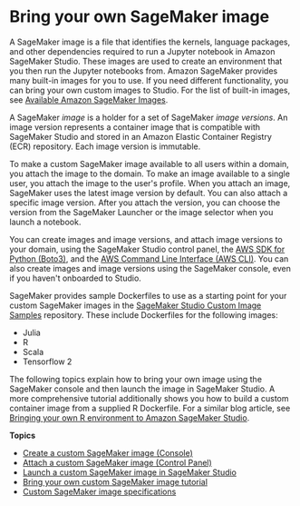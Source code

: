 # Bring your own SageMaker image<a name="studio-byoi"></a>

A SageMaker image is a file that identifies the kernels, language packages, and other dependencies required to run a Jupyter notebook in Amazon SageMaker Studio\. These images are used to create an environment that you then run the Jupyter notebooks from\. Amazon SageMaker provides many built\-in images for you to use\. If you need different functionality, you can bring your own custom images to Studio\. For the list of built\-in images, see [Available Amazon SageMaker Images](notebooks-available-images.md)\.

A SageMaker *image* is a holder for a set of SageMaker *image versions*\. An image version represents a container image that is compatible with SageMaker Studio and stored in an Amazon Elastic Container Registry \(ECR\) repository\. Each image version is immutable\.

To make a custom SageMaker image available to all users within a domain, you attach the image to the domain\. To make an image available to a single user, you attach the image to the user's profile\. When you attach an image, SageMaker uses the latest image version by default\. You can also attach a specific image version\. After you attach the version, you can choose the version from the SageMaker Launcher or the image selector when you launch a notebook\.

You can create images and image versions, and attach image versions to your domain, using the SageMaker Studio control panel, the [AWS SDK for Python \(Boto3\)](https://boto3.amazonaws.com/v1/documentation/api/latest/reference/services/sagemaker.html), and the [AWS Command Line Interface \(AWS CLI\)](https://docs.aws.amazon.com/cli/latest/reference/sagemaker/)\. You can also create images and image versions using the SageMaker console, even if you haven't onboarded to Studio\.

SageMaker provides sample Dockerfiles to use as a starting point for your custom SageMaker images in the [SageMaker Studio Custom Image Samples](https://github.com/aws-samples/sagemaker-studio-custom-image-samples/) repository\. These include Dockerfiles for the following images:
+ Julia
+ R
+ Scala
+ Tensorflow 2

The following topics explain how to bring your own image using the SageMaker console and then launch the image in SageMaker Studio\. A more comprehensive tutorial additionally shows you how to build a custom container image from a supplied R Dockerfile\. For a similar blog article, see [Bringing your own R environment to Amazon SageMaker Studio](http://aws.amazon.com/blogs/machine-learning/bringing-your-own-r-environment-to-amazon-sagemaker-studio/)\.

**Topics**
+ [Create a custom SageMaker image \(Console\)](studio-byoi-create.md)
+ [Attach a custom SageMaker image \(Control Panel\)](studio-byoi-attach.md)
+ [Launch a custom SageMaker image in SageMaker Studio](studio-byoi-launch.md)
+ [Bring your own custom SageMaker image tutorial](studio-byoi-create-sdk.md)
+ [Custom SageMaker image specifications](studio-byoi-specs.md)